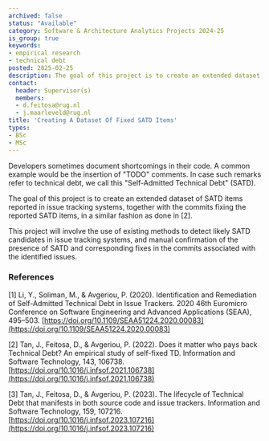 ```yaml
---
archived: false
status: "Available"
category: Software & Architecture Analytics Projects 2024-25
is_group: true
keywords:
- empirical research
- technical debt
posted: 2025-02-25
description: The goal of this project is to create an extended dataset of SATD items reported in issue tracking systems, together with the commits fixing the reported SATD items. This will enable more elaborate downstream analysis of SATD, as well as its repayment.
contact:
  header: Supervisor(s)
  members:
  - d.feitosa@rug.nl
  - j.maarleveld@rug.nl
title: 'Creating A Dataset Of Fixed SATD Items'
types:
- BSc
- MSc
---
```


Developers sometimes document shortcomings in their code. A common example would be the insertion of "TODO" comments. In case such remarks refer to technical debt, we call this "Self-Admitted Technical Debt" (SATD).

The goal of this project is to create an extended dataset of SATD items reported in issue tracking systems, together with the commits fixing the reported SATD items, in a similar fashion as done in [2].

This project will involve the use of existing methods to detect likely SATD candidates in issue tracking systems, and manual confirmation of the presence of SATD and corresponding fixes in the commits associated with the identified issues.

### References

[1] Li, Y., Soliman, M., & Avgeriou, P. (2020). Identification and Remediation of Self-Admitted Technical Debt in Issue Trackers. 2020 46th Euromicro Conference on Software Engineering and Advanced Applications (SEAA), 495–503. [https://doi.org/10.1109/SEAA51224.2020.00083](https://doi.org/10.1109/SEAA51224.2020.00083)

[2] Tan, J., Feitosa, D., & Avgeriou, P. (2022). Does it matter who pays back Technical Debt? An empirical study of self-fixed TD. Information and Software Technology, 143, 106738. [https://doi.org/10.1016/j.infsof.2021.106738](https://doi.org/10.1016/j.infsof.2021.106738)

[3] Tan, J., Feitosa, D., & Avgeriou, P. (2023). The lifecycle of Technical Debt that manifests in both source code and issue trackers. Information and Software Technology, 159, 107216. [https://doi.org/10.1016/j.infsof.2023.107216](https://doi.org/10.1016/j.infsof.2023.107216)

